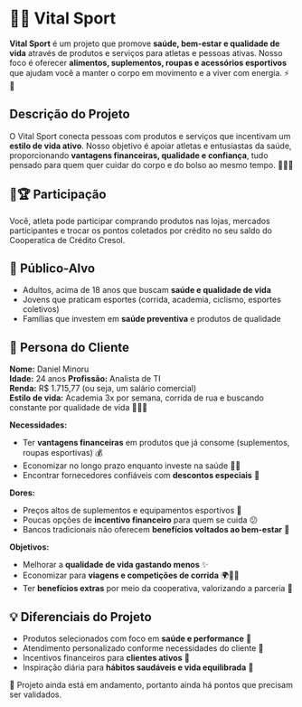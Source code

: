 # 🏃‍♂️ Vital Sport

**Vital Sport** é um projeto que promove **saúde, bem-estar e qualidade de vida** através de produtos e serviços para atletas e pessoas ativas. Nosso foco é oferecer **alimentos, suplementos, roupas e acessórios esportivos** que ajudam você a manter o corpo em movimento e a viver com energia. ⚡💪


## Descrição do Projeto
O Vital Sport conecta pessoas com produtos e serviços que incentivam um **estilo de vida ativo**. Nosso objetivo é apoiar atletas e entusiastas da saúde, proporcionando **vantagens financeiras, qualidade e confiança**, tudo pensado para quem quer cuidar do corpo e do bolso ao mesmo tempo. 🥗🏋️‍♂️


## 🥇🏆 Participação
Você, atleta pode participar comprando produtos nas lojas, mercados participantes e trocar os pontos coletados por crédito no seu saldo do Cooperatica de Crédito Cresol.


## 🎯 Público-Alvo
- Adultos, acima de 18 anos que buscam **saúde e qualidade de vida**  
- Jovens que praticam esportes (corrida, academia, ciclismo, esportes coletivos)  
- Famílias que investem em **saúde preventiva** e produtos de qualidade  


## 👤 Persona do Cliente
**Nome:** Daniel Minoru  
**Idade:** 24 anos
**Profissão:** Analista de TI  
**Renda:** R$ 1.715,77 (ou seja, um salário comercial)  
**Estilo de vida:** Academia 3x por semana, corrida de rua e buscando constante por qualidade de vida 🏃‍♂️💚  

**Necessidades:**  
- Ter **vantagens financeiras** em produtos que já consome (suplementos, roupas esportivas) 💰  
- Economizar no longo prazo enquanto investe na saúde 🏋️‍♂️  
- Encontrar fornecedores confiáveis com **descontos especiais** 🛒  

**Dores:**  
- Preços altos de suplementos e equipamentos esportivos 💸  
- Poucas opções de **incentivo financeiro** para quem se cuida 😕  
- Bancos tradicionais não oferecem **benefícios voltados ao bem-estar** 🏦  

**Objetivos:**  
- Melhorar a **qualidade de vida gastando menos** ✨  
- Economizar para **viagens e competições de corrida** 🌍🏃‍♂️  
- Ter **benefícios extras** por meio da cooperativa, valorizando a parceria 🤝  

## 💡 Diferenciais do Projeto
- Produtos selecionados com foco em **saúde e performance** 💪  
- Atendimento personalizado conforme necessidades do cliente 🎯  
- Incentivos financeiros para **clientes ativos** 🏅  
- Inspiração diária para **hábitos saudáveis e vida equilibrada** 🌱  

🚨 Projeto ainda está em andamento, portanto ainda há pontos que precisam ser validados.
